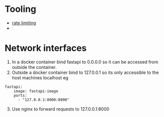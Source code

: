 # Tooling
* [rate limiting](https://loadforge.com/guides/implementing-rate-limits-in-fastapi-a-step-by-step-guide)
* 
# Network interfaces
1. In a docker container bind fastapi to 0.0.0.0 so it can be accessed from outside the container.
2. Outside a docker container bind to 127.0.0.1 so its only accessible to the host machines localhost eg 
```  
fastapi:
    image: fastapi-image
    ports:
      - "127.0.0.1:8000:8000"
```
3. Use nginx to forward requests to 127.0.0.1:8000

